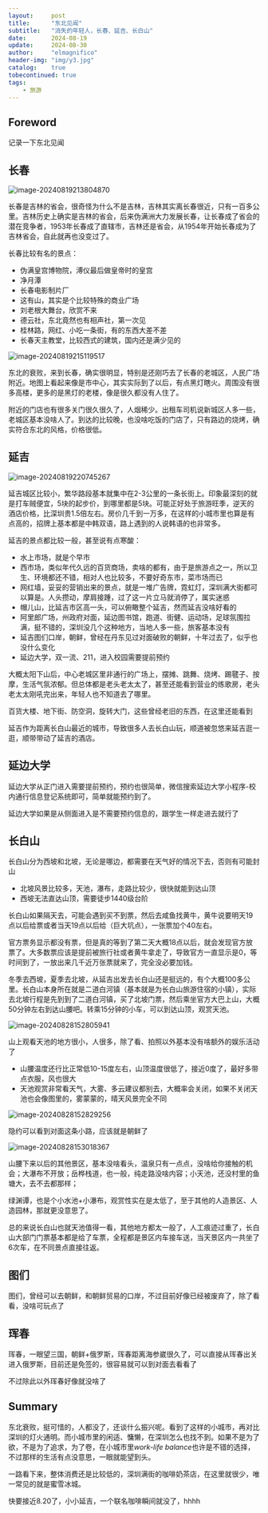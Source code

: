 ```yaml
---
layout:     post
title:      "东北见闻"
subtitle:   "消失的年轻人，长春、延吉、长白山"
date:       2024-08-19
update:     2024-08-30
author:     "elmagnifico"
header-img: "img/y3.jpg"
catalog:    true
tobecontinued: true
tags:
    - 旅游
---
```


## Foreword

记录一下东北见闻



## 长春

![image-20240819213804870](https://img.elmagnifico.tech/static/upload/elmagnifico/image-20240819213804870.png)

长春是吉林的省会，很奇怪为什么不是吉林，吉林其实离长春很近，只有一百多公里。吉林历史上确实是吉林的省会，后来伪满洲大力发展长春，让长春成了省会的潜在竞争者，1953年长春成了直辖市，吉林还是省会，从1954年开始长春成为了吉林省会，自此就再也没变过了。



长春比较有名的景点：

- 伪满皇宫博物院，溥仪最后做皇帝时的皇宫
- 净月潭
- 长春电影制片厂
- 这有山，其实是个比较特殊的商业广场
- 刘老根大舞台，欣赏不来
- 德云社，东北竟然也有相声社，第一次见
- 桂林路，网红、小吃一条街，有的东西大差不差
- 长春天主教堂，比较西式的建筑，国内还是满少见的



![image-20240819215119517](https://img.elmagnifico.tech/static/upload/elmagnifico/image-20240819215119517.png)

东北的衰败，来到长春，确实很明显，特别是还刚巧去了长春的老城区，人民广场附近。地图上看起来像是市中心，其实实际到了以后，有点黑灯瞎火。周围没有很多高楼，更多的是黑灯的老楼，像是很久都没有人住了。



附近的门店也有很多关门很久很久了，人烟稀少。出租车司机说新城区人多一些，老城区基本没啥人了。到达的比较晚，也没啥吃饭的门店了，只有路边的烧烤，确实符合东北的风格，价格很低。



## 延吉

![image-20240819220745267](https://img.elmagnifico.tech/static/upload/elmagnifico/image-20240819220745267.png)

延吉城区比较小，繁华路段基本就集中在2-3公里的一条长街上。印象最深刻的就是打车贼便宜，5块的起步价，到哪里都是5块。可能正好处于旅游旺季，逆天的酒店价格，比深圳贵1.5倍左右。房价几千到一万多，在这样的小城市里也算是有点高的，招牌上基本都是中韩双语，路上遇到的人说韩语的也非常多。



延吉的景点都比较一般，甚至说有点寒酸：

- 水上市场，就是个早市
- 西市场，类似年代久远的百货商场，卖啥的都有，由于是旅游点之一，所以卫生、环境都还不错，相对人也比较多，不要好奇东市，菜市场而已
- 网红墙，妥妥的营销出来的景点，就是一堆广告牌，霓虹灯，深圳满大街都可以算是。人头攒动，摩肩接踵，过了这一片立马就消停了，属实迷惑
- 帽儿山，比延吉市区高一头，可以俯瞰整个延吉，然而延吉没啥好看的
- 阿里郎广场，州政府对面，延边图书馆，跑道、街健、运动场，足球氛围拉满，挺不错的，深圳没几个这种地方，当地人多一些，旅客基本没有
- 延吉图们口岸，朝鲜，曾经在丹东见过对面破败的朝鲜，十年过去了，似乎也没什么变化
- 延边大学，双一流、211，进入校园需要提前预约



大概太阳下山后，中心老城区里非通行的广场上，摆摊、跳舞、烧烤、踢毽子、按摩，生活气氛浓郁。但总体都是老头老太太了，甚至还能看到营业的练歌房，老头老太太刚吼完出来，年轻人也不知道去了哪里。

百货大楼、地下街、防空洞，旋转大门，这些曾经老旧的东西，在这里还能看到

延吉作为距离长白山最近的城市，导致很多人去长白山玩，顺道被忽悠来延吉逛一逛，顺带带动了延吉的酒店。



## 延边大学

延边大学从正门进入需要提前预约，预约也很简单，微信搜索延边大学小程序-校内通行信息登记系统即可，简单就能预约到了。

延边大学如果是从侧面进入是不需要预约信息的，跟学生一样走进去就行了



## 长白山

长白山分为西坡和北坡，无论是哪边，都需要在天气好的情况下去，否则有可能封山

- 北坡风景比较多，天池，瀑布，走路比较少，很快就能到达山顶
- 西坡无法直达山顶，需要徒步1440级台阶



长白山如果隔天去，可能会遇到买不到票，然后去咸鱼找黄牛，黄牛说要明天19点以后给票或者当天19点以后给（巨大坑点），一张票加个40左右。

官方票务显示都没有票，但是真的等到了第二天大概18点以后，就会发现官方放票了。大多数票应该是提前被旅行社或者黄牛拿走了，导致官方一直显示是0，等时间到了，一放出来几千近万张票就来了，完全没必要加钱。



冬季去西坡，夏季去北坡，从延吉出发去长白山还是挺远的，有个大概100多公里。长白山本身所在就是二道白河镇（基本就是为长白山旅游住宿的小镇），实际去北坡行程是先到到了二道白河镇，买了北坡门票，然后乘坐官方大巴上山，大概50分钟左右到达山腰吧。转乘15分钟的小车，可以到达山顶，观赏天池。

![image-20240828152805941](https://img.elmagnifico.tech/static/upload/elmagnifico/image-20240828152805941.png)

山上观看天池的地方很小，人很多，除了看、拍照以外基本没有啥额外的娱乐活动了

- 山腰温度还行比正常低10-15度左右，山顶温度很低了，接近0度了，最好多带点衣服，风也很大
- 天池观赏非常看天气，大雾、多云建议都别去，大概率会关闭，如果不关闭天池也会像图里的，雾蒙蒙的，晴天风景完全不同

![image-20240828152829256](https://img.elmagnifico.tech/static/upload/elmagnifico/image-20240828152829256.png)

隐约可以看到对面这条小路，应该就是朝鲜了

![image-20240828153018367](https://img.elmagnifico.tech/static/upload/elmagnifico/image-20240828153018367.png)



山腰下来以后的其他景区，基本没啥看头，温泉只有一点点，没啥给你接触的机会；大瀑布不开放；岳桦栈道，也一般，纯走路没啥内容；小天池，还没村里的鱼塘大，去不去都那样；

绿渊谭，也是个小水池+小瀑布，观赏性实在是太低了，至于其他的人造景区、人造园林，那就更没意思了。



总的来说长白山也就天池值得一看，其他地方都太一般了，人工痕迹过重了，长白山大部门门票基本都是给了车票，全程都是景区内车接车送，当天景区内一共坐了6次车，在不同景点直接往返。



## 图们

图们，曾经可以去朝鲜，和朝鲜贸易的口岸，不过目前好像已经被废弃了，除了看看，没啥可玩点了



## 珲春

珲春，一眼望三国，朝鲜+俄罗斯，珲春距离海参崴很久了，可以直接从珲春出关进入俄罗斯，目前还是免签的，很容易就可以到对面去看看了

不过除此以外珲春好像就没啥了



## Summary

东北衰败，挺可惜的，人都没了，还谈什么振兴呢。看到了这样的小城市，再对比深圳的灯火通明。而小城市里的闲适、慵懒，在深圳怎么也找不到。如果不是为了欲，不是为了追求，为了卷，在小城市里*work-life balance*也许是不错的选择，不过那样的生活有点没意思，一眼就能望到头。



一路看下来，整体消费还是比较低的，深圳满街的咖啡奶茶店，在这里就很少，唯一常见的就是蜜雪冰城。

快要接近8.20了，小小延吉，一个联名咖啡瞬间就没了，hhhh
